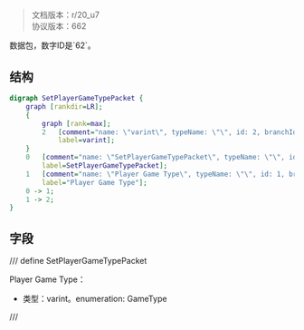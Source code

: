 # <!-- md:samp SetPlayerGameTypePacket -->

> 文档版本：r/20_u7<br/>协议版本：662

<!-- md:samp SetPlayerGameTypePacket -->数据包，数字ID是`62`。

## 结构

```dot
digraph SetPlayerGameTypePacket {
	graph [rankdir=LR];
	{
		graph [rank=max];
		2	[comment="name: \"varint\", typeName: \"\", id: 2, branchId: 0, recurseId: -1, attributes: 512, notes: \"\"",
			label=varint];
	}
	0	[comment="name: \"SetPlayerGameTypePacket\", typeName: \"\", id: 0, branchId: 62, recurseId: -1, attributes: 0, notes: \"\"",
		label=SetPlayerGameTypePacket];
	1	[comment="name: \"Player Game Type\", typeName: \"\", id: 1, branchId: 0, recurseId: -1, attributes: 0, notes: \"enumeration: GameType\"",
		label="Player Game Type"];
	0 -> 1;
	1 -> 2;
}

```

## 字段

/// define
SetPlayerGameTypePacket

Player Game Type：<!-- md:samp varint -->

- 类型：varint。enumeration: GameType


///
